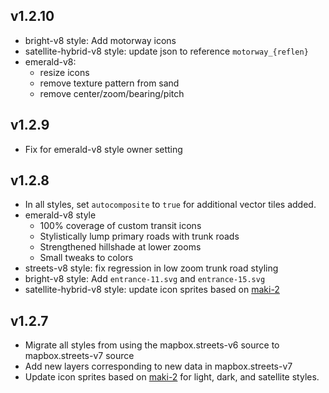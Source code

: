 ## v1.2.10

- bright-v8 style: Add motorway icons
- satellite-hybrid-v8 style: update json to reference `motorway_{reflen}`
- emerald-v8:
  - resize icons
  - remove texture pattern from sand
  - remove center/zoom/bearing/pitch

## v1.2.9

- Fix for emerald-v8 style owner setting

## v1.2.8

- In all styles, set `autocomposite` to `true` for additional vector tiles added.
- emerald-v8 style
  - 100% coverage of custom transit icons
  - Stylistically lump primary roads with trunk roads
  - Strengthened hillshade at lower zooms
  - Small tweaks to colors
- streets-v8 style: fix regression in low zoom trunk road styling
- bright-v8 style: Add `entrance-11.svg` and `entrance-15.svg`
- satellite-hybrid-v8 style: update icon sprites based on [maki-2](https://github.com/mapbox/maki-2)

## v1.2.7

- Migrate all styles from using the mapbox.streets-v6 source to mapbox.streets-v7 source
- Add new layers corresponding to new data in mapbox.streets-v7
- Update icon sprites based on [maki-2](https://github.com/mapbox/maki-2) for light, dark, and satellite styles.
